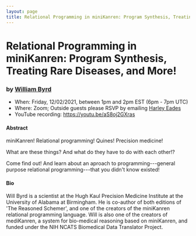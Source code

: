```yaml
---
layout: page
title: Relational Programming in miniKanren: Program Synthesis, Treating Rare Diseases, and More!
---
```


Relational Programming in miniKanren: Program Synthesis, Treating Rare Diseases, and More!
======
### by [William Byrd](http://webyrd.net/)

- When: Friday, 12/02/2021, between 1pm and 2pm EST (6pm - 7pm UTC)
- Where: Zoom; Outside guests please RSVP by emailing <a href="mailto:harley.eades@gmail.com">Harley Eades</a>
- YouTube recording: <https://youtu.be/aS8oj2GXras>

#### Abstract

miniKanren!  Relational programming!  Quines!  Precision medicine!

What are these things?  And what do they have to do with each other!?

Come find out!  And learn about an aproach to programming---general purpose relational programming---that you didn't know existed!

#### Bio

Will Byrd is a scientist at the Hugh Kaul Precision Medicine Institute
at the University of Alabama at Birmingham.  He is co-author of both
editions of 'The Reasoned Schemer', and one of the creators of the
miniKanren relational programming language.  Will is also one of the
creators of mediKanren, a system for bio-medical reasoning based on
miniKanren, and funded under the NIH NCATS Biomedical Data Translator
Project.
